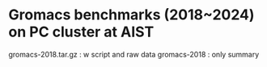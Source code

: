 # Gromacs benchmarks (2018~2024) on PC cluster at AIST

gromacs-2018.tar.gz : w script and raw data
gromacs-2018 : only summary

